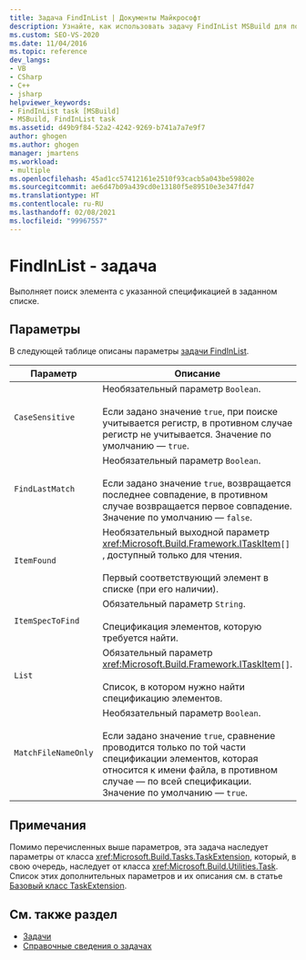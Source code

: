 ```yaml
---
title: Задача FindInList | Документы Майкрософт
description: Узнайте, как использовать задачу FindInList MSBuild для поиска элемента с соответствующей спецификацией в указанном списке.
ms.custom: SEO-VS-2020
ms.date: 11/04/2016
ms.topic: reference
dev_langs:
- VB
- CSharp
- C++
- jsharp
helpviewer_keywords:
- FindInList task [MSBuild]
- MSBuild, FindInList task
ms.assetid: d49b9f84-52a2-4242-9269-b741a7a7e9f7
author: ghogen
ms.author: ghogen
manager: jmartens
ms.workload:
- multiple
ms.openlocfilehash: 45ad1cc57412161e2510f93cacb5a043be59802e
ms.sourcegitcommit: ae6d47b09a439cd0e13180f5e89510e3e347fd47
ms.translationtype: HT
ms.contentlocale: ru-RU
ms.lasthandoff: 02/08/2021
ms.locfileid: "99967557"
---
```

# <a name="findinlist-task"></a>FindInList - задача

Выполняет поиск элемента с указанной спецификацией в заданном списке.

## <a name="parameters"></a>Параметры

 В следующей таблице описаны параметры [задачи FindInList](../msbuild/findinlist-task.md).

|Параметр|Описание|
|---------------|-----------------|
|`CaseSensitive`|Необязательный параметр `Boolean`.<br /><br /> Если задано значение `true`, при поиске учитывается регистр, в противном случае регистр не учитывается. Значение по умолчанию — `true`.|
|`FindLastMatch`|Необязательный параметр `Boolean`.<br /><br /> Если задано значение `true`, возвращается последнее совпадение, в противном случае возвращается первое совпадение. Значение по умолчанию — `false`.|
|`ItemFound`|Необязательный выходной параметр <xref:Microsoft.Build.Framework.ITaskItem>`[]` , доступный только для чтения.<br /><br /> Первый соответствующий элемент в списке (при его наличии).|
|`ItemSpecToFind`|Обязательный параметр `String`.<br /><br /> Спецификация элементов, которую требуется найти.|
|`List`|Обязательный параметр <xref:Microsoft.Build.Framework.ITaskItem>`[]`.<br /><br /> Список, в котором нужно найти спецификацию элементов.|
|`MatchFileNameOnly`|Необязательный параметр `Boolean`.<br /><br /> Если задано значение `true`, сравнение проводится только по той части спецификации элементов, которая относится к имени файла, в противном случае — по всей спецификации. Значение по умолчанию — `true`.|

## <a name="remarks"></a>Примечания

 Помимо перечисленных выше параметров, эта задача наследует параметры от класса <xref:Microsoft.Build.Tasks.TaskExtension>, который, в свою очередь, наследует от класса <xref:Microsoft.Build.Utilities.Task>. Список этих дополнительных параметров и их описания см. в статье [Базовый класс TaskExtension](../msbuild/taskextension-base-class.md).

## <a name="see-also"></a>См. также раздел

- [Задачи](../msbuild/msbuild-tasks.md)
- [Справочные сведения о задачах](../msbuild/msbuild-task-reference.md)

